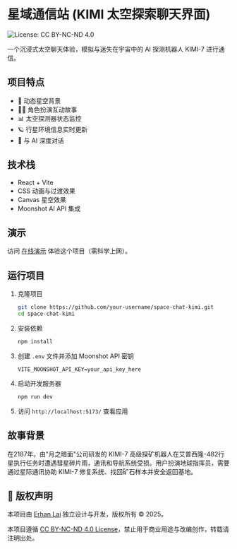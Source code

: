 # 星域通信站 (KIMI 太空探索聊天界面)
![License: CC BY-NC-ND 4.0](https://img.shields.io/badge/License-CC%20BY--NC--ND%204.0-lightgrey.svg)

一个沉浸式太空聊天体验，模拟与迷失在宇宙中的 AI 探测机器人 KIMI-7 进行通信。

## 项目特点

- 🌠 动态星空背景
- 👨‍🚀 角色扮演互动故事
- 📊 太空探测器状态监控
- 🪐 行星环境信息实时更新
- 🤖 与 AI 深度对话

## 技术栈

- React + Vite
- CSS 动画与过渡效果
- Canvas 星空效果
- Moonshot AI API 集成

## 演示

访问 [在线演示](https://space-chat-kimi-git-main-rylehans-projects.vercel.app/) 体验这个项目（需科学上网）。

## 运行项目

1. 克隆项目
   ```bash
   git clone https://github.com/your-username/space-chat-kimi.git
   cd space-chat-kimi
   ```

2. 安装依赖
   ```bash
   npm install
   ```

3. 创建 `.env` 文件并添加 Moonshot API 密钥
   ```
   VITE_MOONSHOT_API_KEY=your_api_key_here
   ```

4. 启动开发服务器
   ```bash
   npm run dev
   ```

5. 访问 `http://localhost:5173/` 查看应用

## 故事背景

在2187年，由"月之暗面"公司研发的 KIMI-7 高级探矿机器人在艾普西隆-482行星执行任务时遭遇彗星碎片雨，通讯和导航系统受损。用户扮演地球指挥员，需要通过星际通讯协助 KIMI-7 修复系统、找回矿石样本并安全返回基地。

## 📜 版权声明

本项目由 [Erhan Lai](https://github.com/RyleHan/space-chat-kimi) 独立设计与开发，版权所有 © 2025。

本项目遵循 [CC BY-NC-ND 4.0 License](https://creativecommons.org/licenses/by-nc-nd/4.0/)，禁止用于商业用途与改编创作，转载请注明出处。
